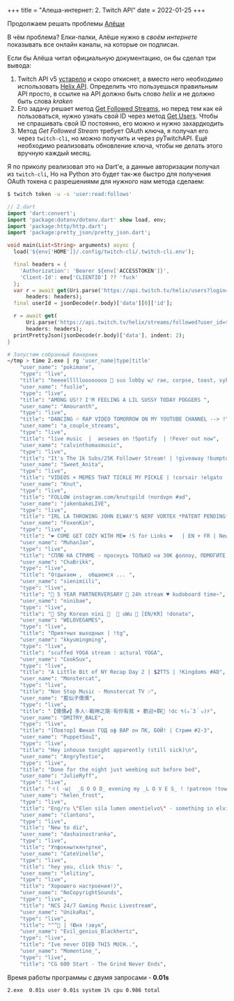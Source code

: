 +++
title = "Алеша-интернет: 2. Twitch API"
date = 2022-01-25
+++

Продолжаем решать проблемы [Алёши](https://twitch.tv/ucsm)

В чём проблема? Елки-палки, Алёше нужно в *своём интернете* показывать все онлайн каналы, на которые он подписан. 

Если бы Алёша читал официальную документацию, он бы сделал три вывода:
1. Twitch API v5 [устарело](https://dev.twitch.tv/docs/v5) и скоро откиснет, а вместо него необходимо использовать [Helix API](https://dev.twitch.tv/docs/api/reference/).
Определить что пользуешься правильным API просто, в ссылке на API должно быть слово *helix* и не должно быть слова *kraken*
2. Его задачу решает метод [Get Followed Streams](https://dev.twitch.tv/docs/api/reference#get-followed-streams), но перед тем как ей пользоваться, нужно узнать свой ID через метод [Get Users](https://dev.twitch.tv/docs/api/reference#get-users). Чтобы не спрашивать свой ID постоянно, его можно и нужно захардкодить
3. Метод *Get Followed Stream* требует OAuth ключа, я получал его через `twitch-cli`, но можно получить и через pyTwitchAPI. Ещё необходимо реализовать обновление ключа, чтобы не делать этого вручную каждый месяц.

Я по приколу реализовал это на Dart'e, а данные авторизации получал из `twitch-cli`, Но на Python это будет так-же быстро
для получения OAuth токена с разрешениями для нужного нам метода сделаем: 
```sh
$ twitch token -u -s 'user:read:follows'
```
```dart
// 2.dart
import 'dart:convert';
import 'package:dotenv/dotenv.dart' show load, env;
import 'package:http/http.dart';
import 'package:pretty_json/pretty_json.dart';

void main(List<String> arguments) async {
  load('${env['HOME']}/.config/twitch-cli/.twitch-cli.env');

  final headers = {
    'Authorization': 'Bearer ${env['ACCESSTOKEN']}',
    'Client-Id': env['CLIENTID'] ?? 'fuck'
  };
  var r = await get(Uri.parse('https://api.twitch.tv/helix/users?login=ne_noj'),
      headers: headers);
  final userId = jsonDecode(r.body)['data'][0]['id'];

  r = await get(
      Uri.parse('https://api.twitch.tv/helix/streams/followed?user_id=$userId'),
      headers: headers);
  printPrettyJson(jsonDecode(r.body)['data'], indent: 2);
}
```
```sh
# Запустим собранный бинарник
~/tmp > time 2.exe | rg 'user_name|type|title'
    "user_name": "pokimane",
    "type": "live",
    "title": "heeeellllloooooooo 🥰 sus lobby w/ rae, corpse, toast, sykkuno, tina, fuslie, emma, karl, wendy",
    "user_name": "fuslie",
    "type": "live",
    "title": "AMONG US!? I'M FEELING A LIL SUSSY TODAY POGGERS ",
    "user_name": "Amouranth",
    "type": "live",
    "title": "DANCING 💦 RAP VIDEO TOMORROW ON MY YOUTUBE CHANNEL --> !YT💦 !s-->my links in chat",
    "user_name": "a_couple_streams",
    "type": "live",
    "title": "live music  |  aeseaes on !Spotify  | !Fever out now",
    "user_name": "calvinthomasmusic",
    "type": "live",
    "title": "It's The 1k Subs/25K Follower Stream! | !giveaway !bumptune !discord !ep !tip",
    "user_name": "Sweet_Anita",
    "type": "live",
    "title": "VIDEOS + MEMES THAT TICKLE MY PICKLE | !corsair !elgato !discord !merch !charity #ad",
    "user_name": "Knut",
    "type": "live",
    "title": "FOLLOW instagram.com/knutspild !nordvpn #ad",
    "user_name": "jakenbakeLIVE",
    "type": "live",
    "title": "IRL LA THROWING JOHN ELWAY'S NERF VORTEX *PATENT PENDING* - !YouTube !Socials",
    "user_name": "FoxenKin",
    "type": "live",
    "title": "❤️ COME GET COZY WITH ME❤️ !S for Links ❤️   | EN + FR | New Video !YT",
    "user_name": "MuhanJan",
    "type": "live",
    "title": "СПЛЮ НА СТРИМЕ - проснусь ТОЛЬКО на 30К фоллоу, ПОМОГИТЕ - уснул ~20:10 мск",
    "user_name": "ChaBrikk",
    "type": "live",
    "title": "Отдыхаем ,  общаемся ... ",
    "user_name": "sienimiili",
    "type": "live",
    "title": "🎉 5 YEAR PARTNERVERSARY 🎉 24h stream ♥ kudoboard time~",
    "user_name": "ninibae",
    "type": "live",
    "title": "💃 Shy Korean nini 💪  💓 uWu 💓 [EN/KR] !donate",
    "user_name": "WELOVEGAMES",
    "type": "live",
    "title": "Приятных выходных | !tg",
    "user_name": "kkyumingming",
    "type": "live",
    "title": "scuffed YOGA stream : actural YOGA",
    "user_name": "CookSux",
    "type": "live",
    "title": "A Little Bit of NY Recap Day 2 | $2TTS | !Kingdoms #AD",
    "user_name": "Monstercat",
    "type": "live",
    "title": "Non Stop Music - Monstercat TV 🎶",
    "user_name": "藍仙子儒儒",
    "type": "live",
    "title": "【儒儒💕】多人✨戰神之路♡有你有我 ➤ 歡迎+群💙 !dc ٩(๑´3｀๑)۶",
    "user_name": "DMITRY_BALE",
    "type": "live",
    "title": "[Повтор] Финал ГОД оф ВАР он ПК, БОЙ! | Стрим #2-3",
    "user_name": "PuppetSouI",
    "type": "live",
    "title": "Hey inhouse tonight apparently (still sick)\n",
    "user_name": "AngryTestie",
    "type": "live",
    "title": "Done for the night just weebing out before bed",
    "user_name": "JulieRyff",
    "type": "live",
    "title": "ヾ( ･ω|  _G O O D_ evening my _L O V E S_ ! !patreon !town ",
    "user_name": "helen_frost",
    "type": "live",
    "title": "Eng/ru \"Elen sila lumen omentielvo\" - something in elvish  ★_★  !link !boosty ",
    "user_name": "clantons",
    "type": "live",
    "title": "New to diz",
    "user_name": "dashainostranka",
    "type": "live",
    "title": "Упфокныткянтртке",
    "user_name": "CateVinelle",
    "type": "live",
    "title": "hey you, click this♡ ",
    "user_name": "lelitiny",
    "type": "live",
    "title": "Хорошего настроения!)",
    "user_name": "NoCopyrightSounds",
    "type": "live",
    "title": "NCS 24/7 Gaming Music Livestream",
    "user_name": "UnikaRai",
    "type": "live",
    "title": "^^💙 | !Юня !звук",
    "user_name": "Evil_genius_Blackhertz",
    "type": "live",
    "title": "Ive never DIED THIS MUCH..",
    "user_name": "Momentine_",
    "type": "live",
    "title": "CG 600 Start - The Grind Never Ends",
```
Время работы программы с двумя запросами - **0.01s**
```sh
2.exe  0.01s user 0.01s system 1% cpu 0.986 total
```
